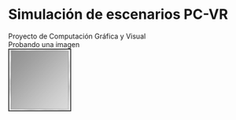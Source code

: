 # Simulación de escenarios PC-VR
 Proyecto de Computación Gráfica y Visual  
 Probando una imagen  
![Alt text](/Cogravi/assets/textures/block.png?raw=true "Textura")

